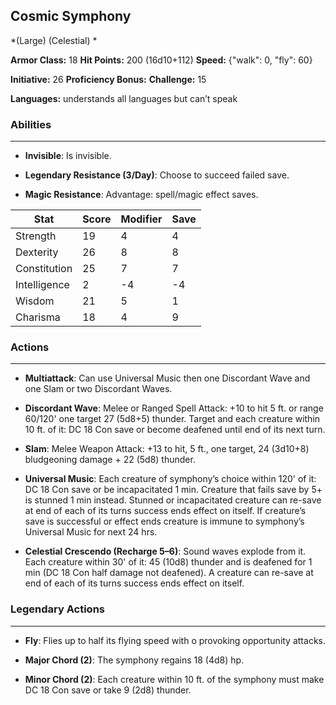## Cosmic Symphony
*(Large) (Celestial) *

**Armor Class:** 18
**Hit Points:** 200 (16d10+112)
**Speed:** {"walk": 0, "fly": 60}

**Initiative:** 26
**Proficiency Bonus:**
**Challenge:** 15

**Languages:** understands all languages but can’t speak

### Abilities
 --- 
- **Invisible**: Is invisible.

- **Legendary Resistance (3/Day)**: Choose to succeed failed save.

- **Magic Resistance**: Advantage: spell/magic effect saves.



| Stat | Score | Modifier | Save |
| ---- | ---- | ---- | ---- |
| Strength | 19 | 4 | 4 |
| Dexterity | 26 | 8 | 8 |
| Constitution | 25 | 7 | 7 |
| Intelligence | 2 | -4 | -4 |
| Wisdom | 21 | 5 | 1 |
| Charisma | 18 | 4 | 9 |

### Actions
 --- 
- **Multiattack**: Can use Universal Music then one Discordant Wave and one Slam or two Discordant Waves.

- **Discordant Wave**: Melee or Ranged Spell Attack: +10 to hit 5 ft. or range 60/120' one target 27 (5d8+5) thunder. Target and each creature within 10 ft. of it: DC 18 Con save or become deafened until end of its next turn.

- **Slam**: Melee Weapon Attack: +13 to hit, 5 ft., one target, 24 (3d10+8) bludgeoning damage + 22 (5d8) thunder.

- **Universal Music**: Each creature of symphony’s choice within 120' of it: DC 18 Con save or be incapacitated 1 min. Creature that fails save by 5+ is stunned 1 min instead. Stunned or incapacitated creature can re-save at end of each of its turns success ends effect on itself. If creature’s save is successful or effect ends creature is immune to symphony’s Universal Music for next 24 hrs.

- **Celestial Crescendo (Recharge 5–6)**: Sound waves explode from it. Each creature within 30' of it: 45 (10d8) thunder and is deafened for 1 min (DC 18  Con half damage not deafened). A creature can re-save at end of each of its turns success ends effect on itself.

### Legendary Actions
 --- 
- **Fly**: Flies up to half its flying speed with o provoking opportunity attacks.

- **Major Chord (2)**: The symphony regains 18 (4d8) hp.

- **Minor Chord (2)**: Each creature within 10 ft. of the symphony must make DC 18 Con save or take 9 (2d8) thunder.

